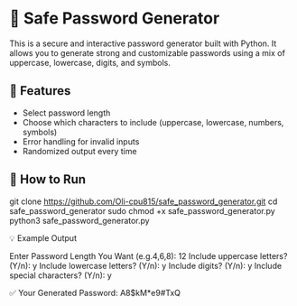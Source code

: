 # 🔐 Safe Password Generator

This is a secure and interactive password generator built with Python. It allows you to generate strong and customizable passwords using a mix of uppercase, lowercase, digits, and symbols.

## 📌 Features

- Select password length
- Choose which characters to include (uppercase, lowercase, numbers, symbols)
- Error handling for invalid inputs
- Randomized output every time

## 🚀 How to Run

git clone https://github.com/Oli-cpu815/safe_password_generator.git
cd safe_password_generator
sudo chmod +x safe_password_generator.py
python3 safe_password_generator.py


💡 Example Output

Enter Password Length You Want (e.g.4,6,8): 12
Include uppercase letters? (Y/n): y
Include lowercase letters? (Y/n): y
Include digits? (Y/n): y
Include special characters? (Y/n): y

✅ Your Generated Password:
A8$kM*e9#TxQ
